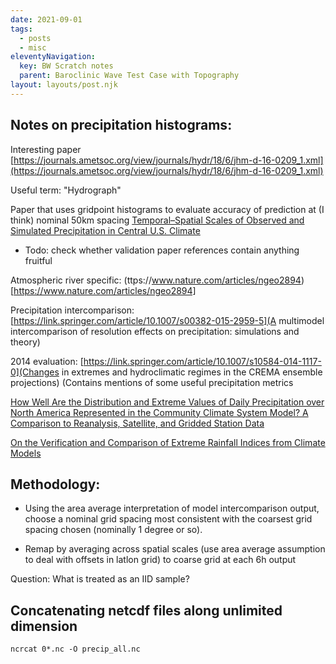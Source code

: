 ```yaml
---
date: 2021-09-01
tags:
  - posts
  - misc
eleventyNavigation:
  key: BW Scratch notes
  parent: Baroclinic Wave Test Case with Topography
layout: layouts/post.njk
---
```


## Notes on precipitation histograms:
Interesting paper [https://journals.ametsoc.org/view/journals/hydr/18/6/jhm-d-16-0209_1.xml](https://journals.ametsoc.org/view/journals/hydr/18/6/jhm-d-16-0209_1.xml)

Useful term: "Hydrograph"

Paper that uses gridpoint histograms to evaluate accuracy of prediction
at (I think) nominal 50km spacing [Temporal–Spatial Scales of Observed and Simulated Precipitation in Central U.S. Climate](https://journals.ametsoc.org/view/journals/clim/16/22/1520-0442_2003_016_3841_tsooas_2.0.co_2.xml)

- Todo: check whether validation paper references contain anything fruitful

Atmospheric river specific: (ttps://www.nature.com/articles/ngeo2894)[https://www.nature.com/articles/ngeo2894]


Precipitation intercomparison: [https://link.springer.com/article/10.1007/s00382-015-2959-5](A multimodel intercomparison of resolution effects on precipitation: simulations and theory)

2014 evaluation: [https://link.springer.com/article/10.1007/s10584-014-1117-0](Changes in extremes and hydroclimatic regimes in the CREMA ensemble projections)
(Contains mentions of some useful precipitation metrics

[How Well Are the Distribution and Extreme Values of Daily Precipitation over North America Represented in the Community Climate System Model? A Comparison to Reanalysis, Satellite, and Gridded Station Data ](https://journals.ametsoc.org/view/journals/clim/27/14/jcli-d-13-00320.1.xml#bib5)


[On the Verification and Comparison of Extreme Rainfall Indices from Climate Models](https://journals.ametsoc.org/view/journals/clim/21/7/2007jcli1494.1.xml)


## Methodology:
* Using the area average interpretation of model intercomparison output, choose a nominal grid spacing most consistent with the coarsest grid spacing chosen (nominally 1 degree or so). 

* Remap by averaging across spatial scales (use area average assumption to deal with offsets in latlon grid) to coarse grid at each 6h output 


Question: What is treated as an IID sample? 


## Concatenating netcdf files along unlimited dimension

`ncrcat 0*.nc -O precip_all.nc`